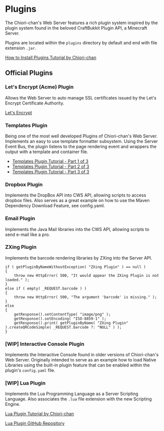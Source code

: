 # Plugins

The Chiori-chan's Web Server features a rich plugin system inspired by the plugin system found in the beloved CraftBukkit Plugin API, a Minecraft Server.

Plugins are located within the `plugins` directory by default and end with file extension `.jar`.

[How to Install Plugins Tutorial by Chiori-chan](https://www.youtube.com/watch?v=HQj2vu0BfI0)

## Official Plugins

### Let's Encrypt (Acme) Plugin
Allows the Web Server to auto manage SSL certificates issued by the Let's Encrypt Certificate Authority.

[Let's Encrypt](https://letsencrypt.org/)

### Templates Plugin
Being one of the most well developed Plugins of Chiori-chan's Web Server. Implements an easy to use template formatter subsystem. Using the Server Event Bus, the plugin listens to the page rendering event and wrappers the output with a template and container file.

* [Templates Plugin Tutorial - Part 1 of 3](https://www.youtube.com/watch?v=WDX7gnSVQkg&index=8&list=PL5W-gdSkWP6TOBoL-YDEPZaadwBGXGOyO)
* [Templates Plugin Tutorial - Part 2 of 3](https://www.youtube.com/watch?v=Bbfzw28Vgvk&index=9&list=PL5W-gdSkWP6TOBoL-YDEPZaadwBGXGOyO)
* [Templates Plugin Tutorial - Part 3 of 3](https://www.youtube.com/watch?v=ZkUK2QNAlQw&index=10&list=PL5W-gdSkWP6TOBoL-YDEPZaadwBGXGOyO)

### Dropbox Plugin
Implements the DropBox API into CWS API, allowing scripts to access dropbox files.
Also serves as a great example on how to use the Maven Dependency Download Feature, see config.yaml.

### Email Plugin
Implements the Java Mail libraries into the CWS API, allowing scripts to send e-mail like a pro.

### ZXing Plugin
Implements the barcode rendering libraries by ZXing into the Server API.

    if ( getPluginByNameWithoutException( "ZXing Plugin" ) == null )
    {
    	throw new HttpError( 500, "It would appear the ZXing Plugin is not loaded." );
    }
    else if ( empty( _REQUEST.barcode ) )
    {
        throw new HttpError( 500, "The argument 'barcode' is missing." );
    }
    else
    {
    	getResponse().setContentType( "image/png" );
    	getResponse().setEncoding( "ISO-8859-1" );
    	getResponse().print( getPluginByName( "ZXing Plugin" ).createQRCodeSimple( _REQUEST.barcode ?: "NULL" ) );
    }


### [WIP] Interactive Console Plugin
Implements the Interactive Console found in older versions of Chiori-chan's Web Server. Originally intended to serve as an example how to load Native Libraries using the built-in plugin feature that can be enabled within the plugin's `config.yaml` file.

### [WIP] Lua Plugin
Implements the Lua Programming Language as a Server Scripting Language. Also associates the `.lua` file extension with the new Scripting Engine.

[Lua Plugin Tutorial by Chiori-chan](https://www.youtube.com/watch?v=_VJoMV77GHU)

[Lua Plugin GitHub Repository](https://github.com/ChioriGreene/ChioriWebServer-LuaPlugin)